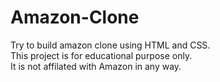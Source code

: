 # Amazon-Clone
Try to build amazon clone using HTML and CSS.<br>
This project is for educational purpose only.<br>
It is not affilated with Amazon in any way.